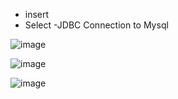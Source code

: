 - insert 
- Select 
-JDBC Connection to Mysql


![image](https://github.com/NikhilNaik21/Advance_java/assets/111115551/edf4f46a-9d07-42a8-9e76-695149c15c3b)

![image](https://github.com/NikhilNaik21/Advance_java/assets/111115551/d9876c16-25bc-4e5a-9813-60e20e12e10d)

![image](https://github.com/NikhilNaik21/Advance_java/assets/111115551/895ee572-5bde-4021-aa70-1674d65cb03c)
